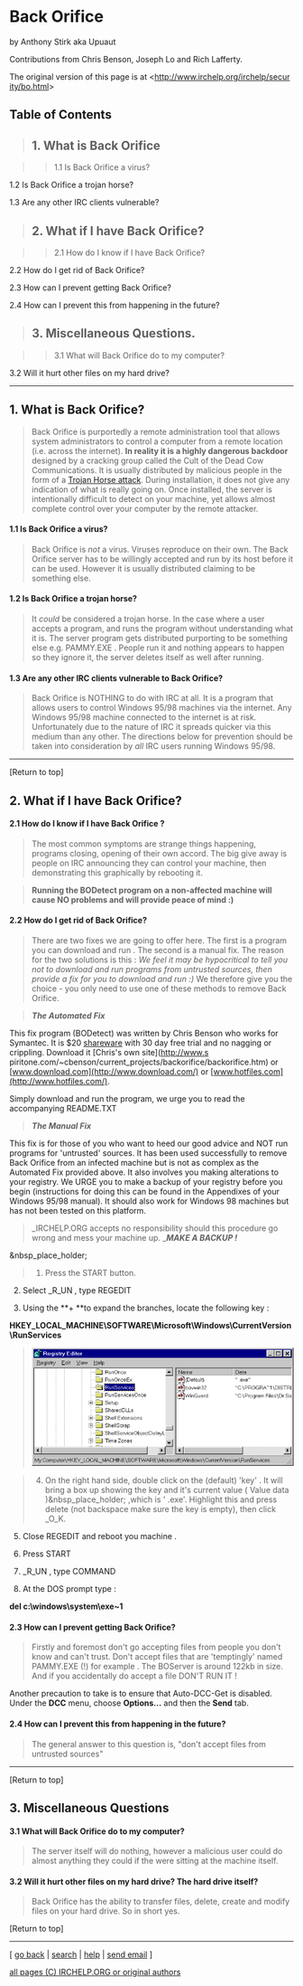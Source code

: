 # Back Orifice

by Anthony Stirk aka Upuaut

Contributions from Chris Benson, Joseph Lo and Rich Lafferty.

  
The original version of this page is at <[http://www.irchelp.org/irchelp/secur
ity/bo.html](http://www.irchelp.org/irchelp/security/bo.html)>

## Table of Contents

> ## 1. What is Back Orifice

> > 1.1 Is Back Orifice a virus?

1.2 Is Back Orifice a trojan horse?

1.3 Are any other IRC clients vulnerable?

> ## 2. What if I have Back Orifice?

> > 2.1 How do I know if I have Back Orifice?

2.2 How do I get rid of Back Orifice?

2.3 How can I prevent getting Back Orifice?

2.4 How can I prevent this from happening in the future?

> ## 3. Miscellaneous Questions.

> > 3.1 What will Back Orifice do to my computer?

3.2 Will it hurt other files on my hard drive?

* * *

## 1. What is Back Orifice?

> Back Orifice is purportedly a remote administration tool that allows system
administrators to control a computer from a remote location (i.e. across the
internet). **In reality it is a highly dangerous backdoor** designed by a
cracking group called the Cult of the Dead Cow Communications. It is usually
distributed by malicious people in the form of a [Trojan Horse
attack](trojan.html). During installation, it does not give any indication of
what is really going on. Once installed, the server is intentionally difficult
to detect on your machine, yet allows almost complete control over your
computer by the remote attacker.

#### 1.1 Is Back Orifice a virus?

> Back Orifice is _not_ a virus. Viruses reproduce on their own. The Back
Orifice server has to be willingly accepted and run by its host before it can
be used. However it is usually distributed claiming to be something else.

#### 1.2 Is Back Orifice a trojan horse?

> It _could_ be considered a trojan horse. In the case where a user accepts a
program, and runs the program without understanding what it is. The server
program gets distributed purporting to be something else e.g. PAMMY.EXE .
People run it and nothing appears to happen so they ignore it, the server
deletes itself as well after running.

#### 1.3 Are any other IRC clients vulnerable to Back Orifice?

> Back Orifice is NOTHING to do with IRC at all. It is a program that allows
users to control Windows 95/98 machines via the internet. Any Windows 95/98
machine connected to the internet is at risk. Unfortunately due to the nature
of IRC it spreads quicker via this medium than any other. The directions below
for prevention should be taken into consideration by _all_ IRC users running
Windows 95/98.

* * *

[Return to top]

## 2. What if I have Back Orifice?

#### 2.1 How do I know if I have Back Orifice ?

> The most common symptoms are strange things happening, programs closing,
opening of their own accord. The big give away is people on IRC announcing
they can control your machine, then demonstrating this graphically by
rebooting it.

>

> **Running the BODetect program on a non-affected machine will cause NO
problems and will provide peace of mind :)**

#### 2.2 How do I get rid of Back Orifice?

> There are two fixes we are going to offer here. The first is a program you
can download and run . The second is a manual fix. The reason for the two
solutions is this : _We feel it may be hypocritical to tell you not to
download and run programs from untrusted sources, then provide a fix for you
to download and run :)_ We therefore give you the choice - you only need to
use one of these methods to remove Back Orifice.

> **_The Automated Fix_**

  
This fix program (BODetect) was written by Chris Benson who works for
Symantec. It is $20 [shareware](/irchelp/misc/shareware.html) with 30 day free
trial and no nagging or crippling. Download it [Chris's own site](http://www.s
piritone.com/~cbenson/current_projects/backorifice/backorifice.htm) or
[www.download.com](http://www.download.com/) or
[www.hotfiles.com](http://www.hotfiles.com/).

  
Simply download and run the program, we urge you to read the accompanying
README.TXT

> **_The Manual Fix_**

  
This fix is for those of you who want to heed our good advice and NOT run
programs for 'untrusted' sources. It has been used successfully to remove Back
Orifice from an infected machine but is not as complex as the Automated Fix
provided above. It also involves you making alterations to your registry. We
URGE you to make a backup of your registry before you begin (instructions for
doing this can be found in the Appendixes of your Windows 95/98 manual). It
should also work for Windows 98 machines but has not been tested on this
platform.

> _IRCHELP.ORG accepts no responsibility should this procedure go wrong and
mess your machine up. _**_MAKE A BACKUP !_**

&nbsp_place_holder;

> 1. Press the START button.

2. Select _R_UN , type REGEDIT

3. Using the **+ **to expand the branches, locate the following key :

  
**HKEY_LOCAL_MACHINE\SOFTWARE\Microsoft\Windows\CurrentVersion\RunServices**

> ![](scrsht1.gif)

> 4. On the right hand side, double click on the (default) 'key' . It will
bring a box up showing the key and it's current value ( Value data
)&nbsp_place_holder; ,which is ' .exe'. Highlight this and press delete (not
backspace make sure the key is empty), then click _O_K.

5. Close REGEDIT and reboot you machine .

6. Press START

7. _R_UN , type COMMAND

8. At the DOS prompt type :

  
**del c:\windows\system\exe~1**

#### 2.3 How can I prevent getting Back Orifice?

> Firstly and foremost don't go accepting files from people you don't know and
can't trust. Don't accept files that are 'temptingly' named PAMMY.EXE (!) for
example . The BOServer is around 122kb in size. And if you accidentally do
accept a file DON'T RUN IT !

  
Another precaution to take is to ensure that Auto-DCC-Get is disabled. Under
the **DCC** menu, choose **Options...** and then the **Send** tab.

#### 2.4 How can I prevent this from happening in the future?

> The general answer to this question is, "don't accept files from untrusted
sources"

* * *

[Return to top]

## 3. Miscellaneous Questions

#### 3.1 What will Back Orifice do to my computer?

> The server itself will do nothing, however a malicious user could do almost
anything they could if the were sitting at the machine itself.

#### 3.2 Will it hurt other files on my hard drive? The hard drive itself?

> Back Orifice has the ability to transfer files, delete, create and modify
files on your hard drive. So in short yes.

[Return to top]

* * *



[ [go back](/irchelp/) | [search](/irchelp/search_engine.cgi) |
[help](/irchelp/help.html) | [send email](/irchelp/mail.cgi) ]

[all pages (C) IRCHELP.ORG or original authors](/irchelp/credit.html)

